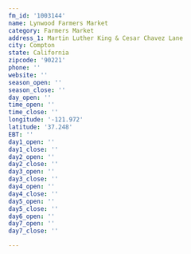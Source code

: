 ```yaml
---
fm_id: '1003144'
name: Lynwood Farmers Market
category: Farmers Market
address_1: Martin Luther King & Cesar Chavez Lane
city: Compton
state: California
zipcode: '90221'
phone: ''
website: ''
season_open: ''
season_close: ''
day_open: ''
time_open: ''
time_close: ''
longitude: '-121.972'
latitude: '37.248'
EBT: ''
day1_open: ''
day1_close: ''
day2_open: ''
day2_close: ''
day3_open: ''
day3_close: ''
day4_open: ''
day4_close: ''
day5_open: ''
day5_close: ''
day6_open: ''
day7_open: ''
day7_close: ''

---
```

